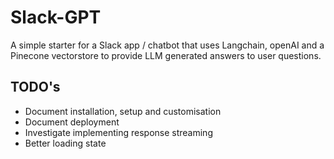 # Slack-GPT

A simple starter for a Slack app / chatbot that uses Langchain, openAI and a Pinecone vectorstore to provide LLM generated answers to user questions.

## TODO's

- Document installation, setup and customisation
- Document deployment
- Investigate implementing response streaming
- Better loading state
